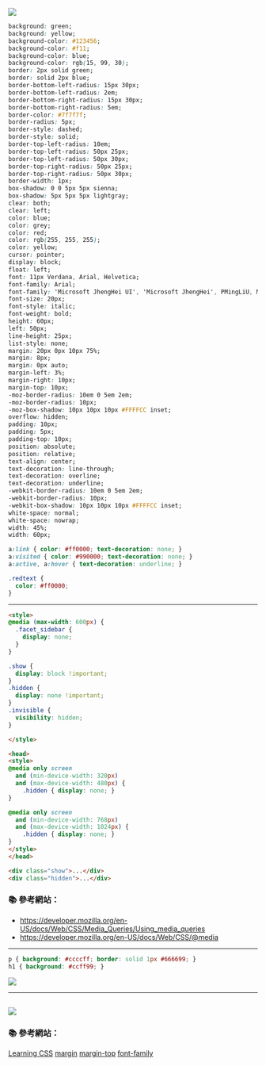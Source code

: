 
![](http://amazeui.org/i/docs/box-sizing.png)

```css
background: green;
background: yellow;
background-color: #123456;
background-color: #f11;
background-color: blue;
background-color: rgb(15, 99, 30);
border: 2px solid green;
border: solid 2px blue;
border-bottom-left-radius: 15px 30px;
border-bottom-left-radius: 2em;
border-bottom-right-radius: 15px 30px;
border-bottom-right-radius: 5em;
border-color: #7f7f7f;
border-radius: 5px;
border-style: dashed;
border-style: solid;
border-top-left-radius: 10em;
border-top-left-radius: 50px 25px;
border-top-left-radius: 50px 30px;
border-top-right-radius: 50px 25px;
border-top-right-radius: 50px 30px;
border-width: 1px;
box-shadow: 0 0 5px 5px sienna;
box-shadow: 5px 5px 5px lightgray;
clear: both;
clear: left;
color: blue;
color: grey;
color: red;
color: rgb(255, 255, 255);
color: yellow;
cursor: pointer;
display: block;
float: left;
font: 11px Verdana, Arial, Helvetica;
font-family: Arial;
font-family: 'Microsoft JhengHei UI', 'Microsoft JhengHei', PMingLiU, MingLiU, 'Segoe UI', 'Lucida Grande', Verdana, Arial, Helvetica, sans-serif;
font-size: 20px;
font-style: italic;
font-weight: bold;
height: 60px;
left: 50px;
line-height: 25px;
list-style: none;
margin: 20px 0px 10px 75%;
margin: 8px;
margin: 0px auto;
margin-left: 3%;
margin-right: 10px;
margin-top: 10px;
-moz-border-radius: 10em 0 5em 2em;
-moz-border-radius: 10px;
-moz-box-shadow: 10px 10px 10px #FFFFCC inset;
overflow: hidden;
padding: 10px;
padding: 5px;
padding-top: 10px;
position: absolute;
position: relative;
text-align: center;
text-decoration: line-through;
text-decoration: overline;
text-decoration: underline;
-webkit-border-radius: 10em 0 5em 2em;
-webkit-border-radius: 10px;
-webkit-box-shadow: 10px 10px 10px #FFFFCC inset;
white-space: normal;
white-space: nowrap;
width: 45%;
width: 60px;

a:link { color: #ff0000; text-decoration: none; }
a:visited { color: #990000; text-decoration: none; }
a:active, a:hover { text-decoration: underline; }

.redtext {
  color: #ff0000;
}

```


---

```html
<style>
@media (max-width: 600px) {
  .facet_sidebar {
    display: none;
  }
}

.show {
  display: block !important;
}
.hidden {
  display: none !important;
}
.invisible {
  visibility: hidden;
}

</style>
```

```html
<head> 
<style>
@media only screen 
  and (min-device-width: 320px) 
  and (max-device-width: 480px) {
    .hidden { display: none; }
}

@media only screen 
  and (min-device-width: 768px) 
  and (max-device-width: 1024px) {
    .hidden { display: none; }
}
</style>
</head>

<div class="show">...</div>
<div class="hidden">...</div>

```

### :books: 參考網站：
- https://developer.mozilla.org/en-US/docs/Web/CSS/Media_Queries/Using_media_queries
- https://developer.mozilla.org/en-US/docs/Web/CSS/@media

---

```css
p { background: #ccccff; border: solid 1px #666699; }
h1 { background: #ccff99; }
```
![](https://i-msdn.sec.s-msft.com/en-us/expression/dd326790.PixieMill04_01(en-us,MSDN.10).gif)

---

![](https://i-msdn.sec.s-msft.com/en-us/expression/dd326790.PixieMill04_02(en-us,MSDN.10).gif)
---

### :books: 參考網站：
[Learning CSS](https://msdn.microsoft.com/en-us/expression/dd326792.aspx)
[margin](https://msdn.microsoft.com/en-us/library/ms530799(v=vs.85).aspx)
[margin-top](https://msdn.microsoft.com/zh-tw/library/ms530808(v=vs.85).aspx)
[font-family](https://msdn.microsoft.com/zh-tw/library/ms530758(v=vs.85).aspx)
